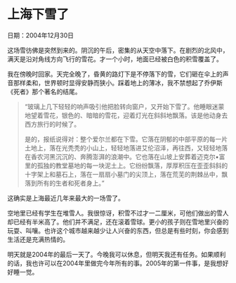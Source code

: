 # 上海下雪了

日期：2004年12月30日

这场雪彷佛是突然到来的。阴沉的午后，密集的从天空中落下。在剧烈的北风中，满天是沿对角线方向飞行的雪花。才一个小时，地面已经被白色的积雪覆盖了。

我在傍晚时回家。天完全晚了，昏黄的路灯下是不停落下的雪，它们砸在伞上的声音那样柔和，世界顿时显得安静而狭小。踩着地上的薄冰，我不禁想起了乔伊斯《死者》那个著名的结尾。

> “玻璃上几下轻轻的响声吸引他把脸转向窗户，又开始下雪了。他睡眼迷蒙地望着雪花，银色的、暗暗的雪花，迎着灯光在斜斜地飘落。该是他动身去西方旅行的时候了。
>
> 是的，报纸说得对：整个爱尔兰都在下雪。它落在阴郁的中部平原的每一片土地上，落在光秃秃的小山上，轻轻地落进艾伦沼泽，再往西，又轻轻地落在香农河黑沉沉的、奔腾澎湃的浪潮中。它也落在山坡上安葬着迈克尔•富里的孤独的教堂墓地的每一块泥土上。它纷纷飘落，厚厚积压在歪歪斜斜的十字架上和墓石上，落在一扇扇小墓门的尖顶上，落在荒芜的荆棘丛中，飘落到所有的生者和死者身上。”

这确实是上海最近几年来最大的一场雪了。

空地里已经有学生在堆雪人。我很惊讶，积雪不过才一二厘米，可他们做出的雪人却已经有半米高了。他们并不满足，还在滚着雪球。更小的孩子则在雪地里兴奋的玩耍、叫嚷。也许这个城市越来越少让人兴奋的东西，但总是有些时刻，你会感到生活还是充满热情的。

明天就是2004年的最后一天了。今晚我可以休息，但明天我还有任务。如果顺利的话，我也许可以在2004年里做完今年所有的事。2005年的第一件事，是我想好好睡一觉。
